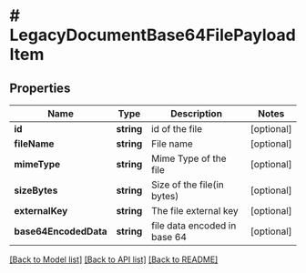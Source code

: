 # # LegacyDocumentBase64FilePayloadItem

## Properties

Name | Type | Description | Notes
------------ | ------------- | ------------- | -------------
**id** | **string** | id of the file | [optional]
**fileName** | **string** | File name | [optional]
**mimeType** | **string** | Mime Type of the file | [optional]
**sizeBytes** | **string** | Size of the file(in bytes) | [optional]
**externalKey** | **string** | The file external key | [optional]
**base64EncodedData** | **string** | file data encoded in base 64 | [optional]

[[Back to Model list]](../../README.md#models) [[Back to API list]](../../README.md#endpoints) [[Back to README]](../../README.md)
